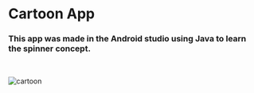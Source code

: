 <h1>Cartoon App</h1>
<h3>This app was made in the Android studio using Java to learn the spinner concept.</h3>
<br>

![cartoon](https://user-images.githubusercontent.com/62836567/159328386-8f4ef999-5cb1-4c4a-9dd7-613c381cbf63.gif)
 
